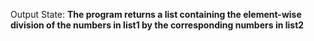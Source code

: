 Output State: **The program returns a list containing the element-wise division of the numbers in list1 by the corresponding numbers in list2**